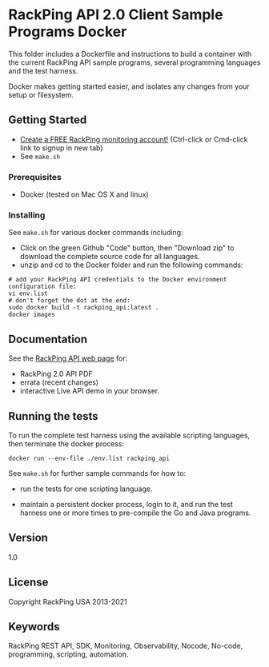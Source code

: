 # RackPing API 2.0 Client Sample Programs Docker

This folder includes a Dockerfile and instructions to build a container with the current RackPing API sample programs, several programming languages and the test harness.

Docker makes getting started easier, and isolates any changes from your setup or filesystem.

## Getting Started

* [Create a FREE RackPing monitoring account!](https://www.rackping.com/cgi-bin/signup.cgi) (Ctrl-click or Cmd-click link to signup in new tab)
* See `make.sh`

### Prerequisites

* Docker (tested on Mac OS X and linux)

### Installing

See `make.sh` for various docker commands including:

* Click on the green Github "Code" button, then "Download zip" to download the complete source code for all languages.
* unzip and cd to the Docker folder and run the following commands:

```
# add your RackPing API credentials to the Docker environment configuration file:
vi env.list
# don't forget the dot at the end:
sudo docker build -t rackping_api:latest .
docker images
```

## Documentation

See the [RackPing API web page](https://www.rackping.com/api.html) for:

* RackPing 2.0 API PDF
* errata (recent changes)
* interactive Live API demo in your browser.

## Running the tests

To run the complete test harness using the available scripting languages, then terminate the docker process:

```
docker run --env-file ./env.list rackping_api
```

See `make.sh` for further sample commands for how to:

* run the tests for one scripting language.

* maintain a persistent docker process, login to it, and run the test harness one or more times to pre-compile the Go and Java programs.

## Version

1.0

## License

Copyright RackPing USA 2013-2021

## Keywords

RackPing REST API, SDK, Monitoring, Observability, Nocode, No-code, programming, scripting, automation.

